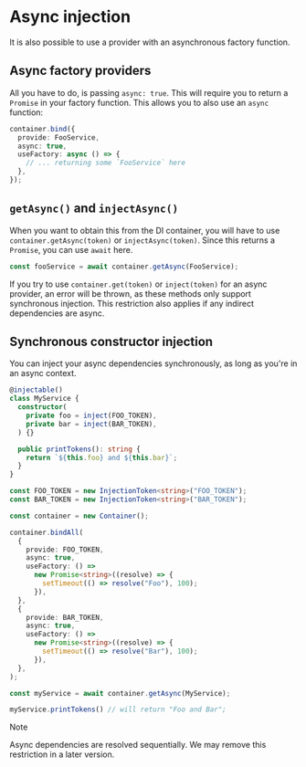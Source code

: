 # Async injection

It is also possible to use a provider with an asynchronous factory function.

## Async factory providers

All you have to do, is passing `async: true`. This will require you to return a `Promise` in your factory function.
This allows you to also use an `async` function:

```typescript
container.bind({
  provide: FooService,
  async: true,
  useFactory: async () => {
    // ... returning some `FooService` here
  },
});
```

## `getAsync()` and `injectAsync()`

When you want to obtain this from the DI container, you will have to use `container.getAsync(token)` or
`injectAsync(token)`. Since this returns a `Promise`, you can use `await` here.

```typescript
const fooService = await container.getAsync(FooService);
```

If you try to use `container.get(token)` or `inject(token)` for an async provider, an error will be thrown,
as these methods only support synchronous injection. This restriction also applies if any indirect dependencies are async.

## Synchronous constructor injection


You can inject your async dependencies synchronously, as long as you're in an async context.

```typescript
@injectable()
class MyService {
  constructor(
    private foo = inject(FOO_TOKEN),
    private bar = inject(BAR_TOKEN),
  ) {}

  public printTokens(): string {
    return `${this.foo} and ${this.bar}`;
  }
}

const FOO_TOKEN = new InjectionToken<string>("FOO_TOKEN");
const BAR_TOKEN = new InjectionToken<string>("BAR_TOKEN");

const container = new Container();

container.bindAll(
  {
    provide: FOO_TOKEN,
    async: true,
    useFactory: () =>
      new Promise<string>((resolve) => {
        setTimeout(() => resolve("Foo"), 100);
      }),
  },
  {
    provide: BAR_TOKEN,
    async: true,
    useFactory: () =>
      new Promise<string>((resolve) => {
        setTimeout(() => resolve("Bar"), 100);
      }),
  },
);

const myService = await container.getAsync(MyService);

myService.printTokens() // will return "Foo and Bar";
```

> [!NOTE]
> Async dependencies are resolved sequentially. We may remove this restriction in a later version.
